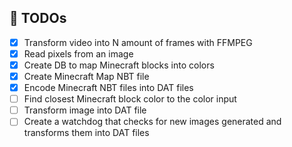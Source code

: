## 🎯 TODOs

- [x] Transform video into N amount of frames with FFMPEG
- [x] Read pixels from an image
- [x] Create DB to map Minecraft blocks into colors
- [x] Create Minecraft Map NBT file
- [x] Encode Minecraft NBT files into DAT files
- [ ] Find closest Minecraft block color to the color input
- [ ] Transform image into DAT file
- [ ] Create a watchdog that checks for new images generated and transforms them into DAT files